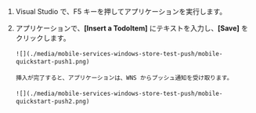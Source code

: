 
1. Visual Studio で、F5 キーを押してアプリケーションを実行します。
2. アプリケーションで、**[Insert a TodoItem]** にテキストを入力し、**[Save]** をクリックします。
   
       ![](./media/mobile-services-windows-store-test-push/mobile-quickstart-push1.png)
   
       挿入が完了すると、アプリケーションは、WNS からプッシュ通知を受け取ります。
   
       ![](./media/mobile-services-windows-store-test-push/mobile-quickstart-push2.png)

<!---HONumber=Oct15_HO3-->